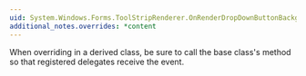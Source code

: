 ```yaml
---
uid: System.Windows.Forms.ToolStripRenderer.OnRenderDropDownButtonBackground(System.Windows.Forms.ToolStripItemRenderEventArgs)
additional_notes.overrides: *content
---
```


<p>When overriding <xref href="System.Windows.Forms.ToolStripRenderer.OnRenderDropDownButtonBackground(System.Windows.Forms.ToolStripItemRenderEventArgs)"></xref> in a derived class, be sure to call the base class's <xref href="System.Windows.Forms.ToolStripRenderer.OnRenderDropDownButtonBackground(System.Windows.Forms.ToolStripItemRenderEventArgs)"></xref> method so that registered delegates receive the event.</p>


